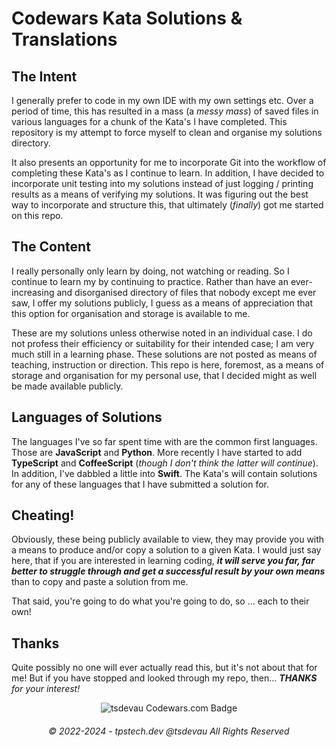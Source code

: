 # **Codewars Kata Solutions & Translations**

## **The Intent**

I generally prefer to code in my own IDE with my own settings etc. Over a period of time, this has resulted in a mass (a _messy mass_) of saved files in various languages for a chunk of the Kata's I have completed. This repository is my attempt to force myself to clean and organise my solutions directory.

It also presents an opportunity for me to incorporate Git into the workflow of completing these Kata's as I continue to learn. In addition, I have decided to incorporate unit testing into my solutions instead of just logging / printing results as a means of verifying my solutions. It was figuring out the best way to incorporate and structure this, that ultimately (_finally_) got me started on this repo.

## **The Content**

I really personally only learn by doing, not watching or reading. So I continue to learn my by continuing to practice. Rather than have an ever-increasing and disorganised directory of files that nobody except me ever saw, I offer my solutions publicly, I guess as a means of appreciation that this option for organisation and storage is available to me.

These are my solutions unless otherwise noted in an individual case. I do not profess their efficiency or suitability for their intended case; I am very much still in a learning phase. These solutions are not posted as means of teaching, instruction or direction. This repo is here, foremost, as a means of storage and organisation for my personal use, that I decided might as well be made available publicly.

## **Languages of Solutions**

The languages I've so far spent time with are the common first languages. Those are **JavaScript** and **Python**. More recently I have started to add **TypeScript** and **CoffeeScript** (_though I don't think the latter will continue_). In addition, I've dabbled a little into **Swift**. The Kata's will contain solutions for any of these languages that I have submitted a solution for.

## **Cheating!**

Obviously, these being publicly available to view, they may provide you with a means to produce and/or copy a solution to a given Kata. I would just say here, that if you are interested in learning coding, **_it will serve you far, far better to struggle through and get a successful result by your own means_** than to copy and paste a solution from me.

That said, you're going to do what you're going to do, so ... each to their own!

## **Thanks**

Quite possibly no one will ever actually read this, but it's not about that for me! But if you have stopped and looked through my repo, then... _**THANKS** for your interest!_

<span align="center">

![tsdevau Codewars.com Badge](https://www.codewars.com/users/jdold07/badges/large)

###### © 2022-2024 - tpstech.dev @tsdevau All Rights Reserved

</span>
